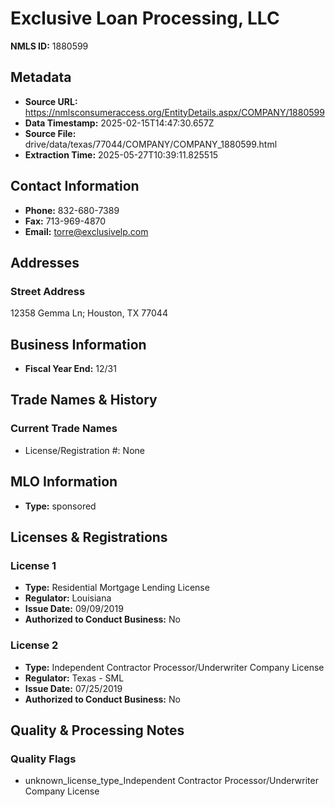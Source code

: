 # Exclusive Loan Processing, LLC

**NMLS ID:** 1880599

## Metadata
- **Source URL:** https://nmlsconsumeraccess.org/EntityDetails.aspx/COMPANY/1880599
- **Data Timestamp:** 2025-02-15T14:47:30.657Z
- **Source File:** drive/data/texas/77044/COMPANY/COMPANY_1880599.html
- **Extraction Time:** 2025-05-27T10:39:11.825515

## Contact Information
- **Phone:** 832-680-7389
- **Fax:** 713-969-4870
- **Email:** torre@exclusivelp.com

## Addresses
### Street Address
12358 Gemma Ln; Houston, TX 77044

## Business Information
- **Fiscal Year End:** 12/31

## Trade Names & History
### Current Trade Names
- License/Registration #: None

## MLO Information
- **Type:** sponsored

## Licenses & Registrations

### License 1
- **Type:** Residential Mortgage Lending License
- **Regulator:** Louisiana
- **Issue Date:** 09/09/2019
- **Authorized to Conduct Business:** No

### License 2
- **Type:** Independent Contractor Processor/Underwriter Company License
- **Regulator:** Texas - SML
- **Issue Date:** 07/25/2019
- **Authorized to Conduct Business:** No

## Quality & Processing Notes
### Quality Flags
- unknown_license_type_Independent Contractor Processor/Underwriter Company License
